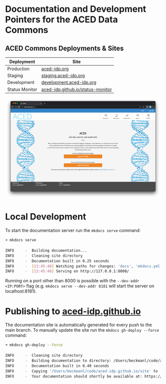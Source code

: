 # Documentation and Development Pointers for the ACED Data Commons

## ACED Commons Deployments & Sites

| Deployment     | Site                                                                           |
| -------------- | ------------------------------------------------------------------------------ |
| Production     | [aced-idp.org](https://aced-idp.org)                                           |
| Staging        | [staging.aced-idp.org](https://staging.aced-idp.org)                           |
| Development    | [development.aced-idp.org](https://development.aced-idp.org)                   |
| Status Monitor | [aced-idp.github.io/status-monitor](https://aced-idp.github.io/status-monitor) |

![Main landing page for ACED IDP](./docs/images/main-page.png)


# Local Development

To start the documentation server run the `mkdocs serve` command:

```sh
➜ mkdocs serve

INFO     -  Building documentation...
INFO     -  Cleaning site directory
INFO     -  Documentation built in 0.25 seconds
INFO     -  [13:45:40] Watching paths for changes: 'docs', 'mkdocs.yml'
INFO     -  [13:45:40] Serving on http://127.0.0.1:8000/
```

Running on a port other than 8000 is possible with the `--dev-addr <IP:PORT>` flag (e.g. `mkdocs serve --dev-addr 8181` will start the server on localhost:8181).

# Publishing to [aced-idp.github.io](https://aced-idp.github.io)

The documentation site is automatically generated for every push to the main branch. To manually update the site run the `mkdocs gh-deploy --force` command:

```sh
➜ mkdocs gh-deploy --force

INFO     -  Cleaning site directory
INFO     -  Building documentation to directory: /Users/beckmanl/code/aced-idp.github.io/site
INFO     -  Documentation built in 0.49 seconds
INFO     -  Copying '/Users/beckmanl/code/aced-idp.github.io/site' to 'gh-pages' branch and pushing to GitHub.
INFO     -  Your documentation should shortly be available at: https://aced-idp.github.io/
```
